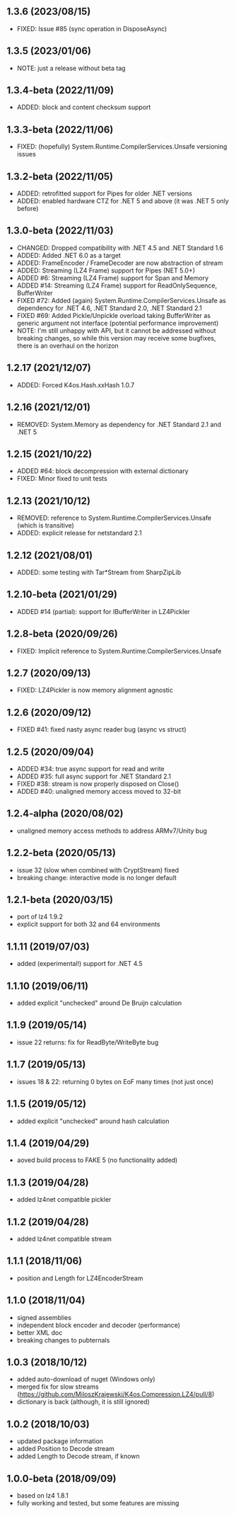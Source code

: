 ## 1.3.6 (2023/08/15)
* FIXED: Issue #85 (sync operation in DisposeAsync)

## 1.3.5 (2023/01/06)
* NOTE: just a release without beta tag

## 1.3.4-beta (2022/11/09)
* ADDED: block and content checksum support

## 1.3.3-beta (2022/11/06)
* FIXED: (hopefully) System.Runtime.CompilerServices.Unsafe versioning issues

## 1.3.2-beta (2022/11/05)
* ADDED: retrofitted support for Pipes for older .NET versions
* ADDED: enabled hardware CTZ for .NET 5 and above (it was .NET 5 only before)

## 1.3.0-beta (2022/11/03)
* CHANGED: Dropped compatibility with .NET 4.5 and .NET Standard 1.6
* ADDED: Added .NET 6.0 as a target
* ADDED: FrameEncoder / FrameDecoder are now abstraction of stream
* ADDED: Streaming (LZ4 Frame) support for Pipes (NET 5.0+)
* ADDED #6: Streaming (LZ4 Frame) support for Span and Memory
* ADDED #14: Streaming (LZ4 Frame) support for ReadOnlySequence, BufferWriter
* FIXED #72: Added (again) System.Runtime.CompilerServices.Unsafe as dependency for .NET 4.6, .NET Standard 2.0, .NET Standard 2.1
* FIXED #69: Added Pickle/Unpickle overload taking BufferWriter as generic argument not interface (potential performance improvement)
* NOTE: I'm still unhappy with API, but it cannot be addressed without breaking changes, so while this version may receive some bugfixes, there is an overhaul on the horizon

## 1.2.17 (2021/12/07)
* ADDED: Forced K4os.Hash.xxHash 1.0.7

## 1.2.16 (2021/12/01)
* REMOVED: System.Memory as dependency for .NET Standard 2.1 and .NET 5

## 1.2.15 (2021/10/22)
* ADDED #64: block decompression with external dictionary
* FIXED: Minor fixed to unit tests

## 1.2.13 (2021/10/12)
* REMOVED: reference to System.Runtime.CompilerServices.Unsafe (which is transitive)
* ADDED: explicit release for netstandard 2.1

## 1.2.12 (2021/08/01)
* ADDED: some testing with Tar*Stream from SharpZipLib

## 1.2.10-beta (2021/01/29)
* ADDED #14 (partial): support for IBufferWriter in LZ4Pickler

## 1.2.8-beta (2020/09/26)
* FIXED: Implicit reference to System.Runtime.CompilerServices.Unsafe

## 1.2.7 (2020/09/13)
* FIXED: LZ4Pickler is now memory alignment agnostic

## 1.2.6 (2020/09/12)
* FIXED #41: fixed nasty async reader bug (async vs struct)

## 1.2.5 (2020/09/04)
* ADDED #34: true async support for read and write
* ADDED #35: full async support for .NET Standard 2.1
* FIXED #38: stream is now properly disposed on Close()
* ADDED #40: unaligned memory access moved to 32-bit

## 1.2.4-alpha (2020/08/02)
* unaligned memory access methods to address ARMv7/Unity bug   

## 1.2.2-beta (2020/05/13)
* issue 32 (slow when combined with CryptStream) fixed 
* breaking change: interactive mode is no longer default  

## 1.2.1-beta (2020/03/15)
* port of lz4 1.9.2
* explicit support for both 32 and 64 environments

## 1.1.11 (2019/07/03)
* added (experimental!) support for .NET 4.5

## 1.1.10 (2019/06/11)
* added explicit "unchecked" around De Bruijn calculation

## 1.1.9 (2019/05/14)
* issue 22 returns: fix for ReadByte/WriteByte bug

## 1.1.7 (2019/05/13)
* issues 18 & 22: returning 0 bytes on EoF many times (not just once)

## 1.1.5 (2019/05/12)
* added explicit "unchecked" around hash calculation

## 1.1.4 (2019/04/29)
* aoved build process to FAKE 5 (no functionality added)

## 1.1.3 (2019/04/28)
* added lz4net compatible pickler

## 1.1.2 (2019/04/28)
* added lz4net compatible stream

## 1.1.1 (2018/11/06)
* position and Length for LZ4EncoderStream

## 1.1.0 (2018/11/04)
* signed assemblies
* independent block encoder and decoder (performance)
* better XML doc
* breaking changes to pubternals

## 1.0.3 (2018/10/12)
* added auto-download of nuget (Windows only)
* merged fix for slow streams (https://github.com/MiloszKrajewski/K4os.Compression.LZ4/pull/8)
* dictionary is back (although, it is still ignored)

## 1.0.2 (2018/10/03)
* updated package information
* added Position to Decode stream
* added Length to Decode stream, if known

## 1.0.0-beta (2018/09/09)
* based on lz4 1.8.1
* fully working and tested, but some features are missing
